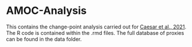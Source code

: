 # AMOC-Analysis
This contains the change-point analysis carried out for [Caesar et al., 2021](https://www.nature.com/articles/s41561-021-00699-z). The R code is contained within the .rmd files. The full database of proxies can be found in the data folder. 
